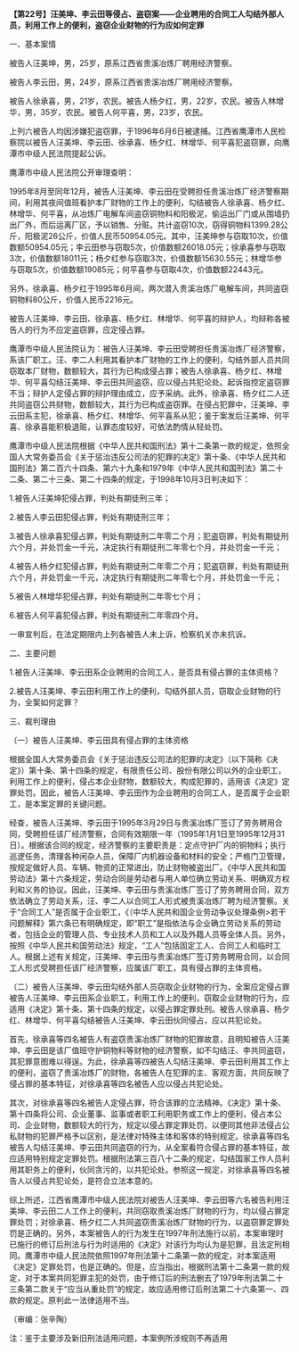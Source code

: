 **【第22号】汪美坤、李云田等侵占、盗窃案——企业聘用的合同工人勾结外部人员，利用工作上的便利，盗窃企业财物的行为应如何定罪**

一、基本案情

被告人汪美坤，男，25岁，原系江西省贵溪冶炼厂聘用经济警察。

被告人李云田，男，24岁，原系江西省贵溪冶炼厂聘用经济警察。

被告人徐承喜，男，21岁，农民。被告人杨夕红，男，22岁，农民。被告人林增华，男，35岁，农民。被告人何平喜，男，23岁，农民。

上列六被告人均因涉嫌犯盗窃罪，于1996年6月6日被逮捕。江西省鹰潭市人民检察院以被告人汪美坤、李云田、徐承喜、杨夕红、林增华、何平喜犯盗窃罪，向鹰潭市中级人民法院提起公诉。

鹰潭市中级人民法院公开审理查明：

1995年8月至同年12月，被告人汪美坤、李云田在受聘担任贵溪冶炼厂经济警察期间，利用其夜间值班看护本厂财物的工作上的便利，勾结被告人徐承喜、杨夕红、林增华、何平喜，从冶炼厂电解车间盗窃铜物料和阳极泥，偷运出厂门或从围墙扔出厂外，而后运离厂区，予以销售、分赃。共计盗窃10次，窃得铜物料1399.28公斤，阳极泥26公斤，价值人民币50954.05元。其中，汪美坤参与窃取10次，价值数额50954.05元；李云田参与窃取5次，价值数额26018.05元；徐承喜参与窃取3次，价值数额18011元；杨夕红参与窃取3次，价值数额15630.55元；林增华参与窃取5次，价值数额19085元；何平喜参与窃取4次，价值数额22443元。

另外，徐承喜、杨夕红于1995年6月间，两次潜入贵溪冶炼厂电解车间，共同盗窃铜物料80公斤，价值人民币2216元。

被告人汪美坤、李云田、徐承喜、杨夕红、林增华、何平喜的辩护人，均辩称各被告人的行为不应定盗窃罪，应定侵占罪。

鹰潭市中级人民法院认为：被告人汪美坤、李云田受聘担任贵溪冶炼厂经济警察，系该厂职工。汪、李二人利用其看护本厂财物的工作上的便利，勾结外部人员共同窃取本厂财物，数额较大，其行为已构成侵占罪；被告人徐承喜、杨夕红、林增华、何平喜勾结汪美坤、李云田共同盗窃，应以侵占共犯论处。起诉指控定盗窃罪不当；辩护人定侵占罪的辩护理由成立，应予采纳。此外，徐承喜、杨夕红二人还共同盗窃公共财物，数额较大，其行为已构成盗窃罪。在侵占犯罪中，汪美坤、李云田系主犯，徐承喜、杨夕红、林增华、何平喜系从犯；鉴于案发后汪美坤、何平喜、徐承喜能积极退赃，认罪态度较好，可依法酌情从轻处罚。

鹰潭市中级人民法院根据《中华人民共和国刑法》第十二条第一款的规定，依照全国人大常务委员会《关于惩治违反公司法的犯罪的决定》第十条、《中华人民共和国刑法》第二百六十四条、第六十九条和1979年《中华人民共和国刑法》第二十二条、第二十三条、第二十四条的规定，于1998年10月3日判决如下：

1.被告人汪美坤犯侵占罪，判处有期徒刑三年；

2.被告人李云田犯侵占罪，判处有期徒刑三年；

3.被告人徐承喜犯侵占罪，判处有期徒刑二年零二个月；犯盗窃罪，判处有期徒刑六个月，并处罚金一千元，决定执行有期徒刑二年零七个月，并处罚金一千元；

4.被告人杨夕红犯侵占罪，判处有期徒刑二年零二个月；犯盗窃罪，判处有期徒刑六个月，并处罚金一千元，决定执行有期徒刑二年零七个月，并处罚金一千元；

5.被告人林增华犯侵占罪，判处有期徒刑二年零七个月；

6.被告人何平喜犯侵占罪，判处有期徒刑二年零四个月。

一审宣判后，在法定期限内上列各被告人未上诉，检察机关亦未抗诉。

二、主要问题

1.被告人汪美坤、李云田系企业聘用的合同工人，是否具有侵占罪的主体资格？

2.被告人汪美坤、李云田利用工作上的便利，勾结外部人员，窃取企业财物的行为，全案如何定罪？

三、裁判理由

（一）被告人汪美坤、李云田具有侵占罪的主体资格

根据全国人大常务委员会《关于惩治违反公司法的犯罪的决定》（以下简称《决定》）第十条、第十四条的规定，有限责任公司、股份有限公司以外的企业职工，利用工作上的便利，侵占本企业财物，数额较大，构成犯罪的，适用该《决定》定罪处罚。因此，被告人汪美坤、李云田作为企业聘用的合同工人，是否属于企业职工，是本案定罪的关键问题。

经查，被告人汪美坤、李云田于1995年3月29日与贵溪冶炼厂签订了劳务聘用合同，受聘担任该厂经济警察，合同有效期限一年（1995年1月1日至1995年12月31日）。根据该合同的规定，经济警察的主要职责是：定点守护厂内的铜物料；执行巡逻任务，清理各种闲杂人员，保障厂内机器设备和材料的安全；严格门卫管理，按规定做好人员、车辆、物资的正常进出，防止财物被盗出厂。《中华人民共和国劳动法》第十六条规定，劳动合同是劳动者与用人单位确立劳动关系、明确双方权利和义务的协议。因此，汪美坤、李云田与贵溪冶炼厂签订了劳务聘用合同，双方依法确立了劳动关系，汪、李二人以合同工人形式被贵溪冶炼厂聘为经济警察。关于“合同工人”是否属于企业职工，《（中华人民共和国企业劳动争议处理条例>若干问题解释》第六条已有明确规定，即“职工”是指依法与企业确立劳动关系的劳动者，包括企业的管理人员、专业技术人员和工人以及外籍人员等全体人员。另外，按照《中华人民共和国劳动法》规定，“工人”包括固定工人、合同工人和临时工人。根据上述有关规定，汪美坤、李云田与贵溪冶炼厂签订劳务聘用合同，以合同工人形式受聘担任该厂经济警察，应属该厂职工，具有侵占罪的主体资格。

（二）被告人汪美坤、李云田勾结外部人员窃取企业财物的行为，全案应定侵占罪被告人汪美坤、李云田系企业职工，利用工作上的便利，窃取企业财物的行为，应适用《决定》第十条、第十四条的规定，以侵占罪定罪处刑。被告人徐承喜、杨夕红、林增华、何平喜勾结被告人汪美坤、李云田伙同侵占，应以共犯论处。

首先，徐承喜等四名被告人有盗窃贵溪冶炼厂财物的犯罪故意，且明知被告人汪美坤、李云田是该厂值班守护铜物料等财物的经济警察，如不勾结汪、李共同盗窃，其犯罪意图难以得逞。为此，徐承喜等四被告人勾结汪美坤、李云田利用其工作上的便利，盗窃了贵溪冶炼厂的财物，各被告人在犯罪的主、客观方面，共同反映了侵占罪的基本特征，对徐承喜等四名被告人应以侵占共犯论处。

其次，对徐承喜等四名被告人定侵占罪，符合该罪的立法精神。《决定》第十条、第十四条将公司、企业董事、监事或者职工利用职务或工作上的便利，侵占本公司、企业财物，数额较大的行为，规定以侵占罪定罪处罚，以便同其他非法侵占公私财物的犯罪严格予以区别，是法律对特殊主体和客体的特别规定。徐承喜等四名被告人勾结汪美坤、李云田共同盗窃的行为，从全案看符合侵占罪的基本特征，故应适用特别规定定罪处罚。根据刑法第三百八十二条的规定，勾结国家工作人员利用其职务上的便利，伙同贪污的，以共犯论处。参照这一规定，对徐承喜等四名被告人以侵占共犯论处，是符合立法本意的。

综上所述，江西省鹰潭市中级人民法院对被告人汪美坤、李云田等六名被告利用汪美坤、李云田二人工作上的便利，共同窃取贵溪冶炼厂财物的行为，均以侵占罪定罪处罚；对徐承喜、杨夕红二人共同盗窃贵溪冶炼厂财物的行为，以盗窃罪定罪处罚是正确的。另外，本案被告人的行为发生在1997年刑法施行以前，本案审理时已施行的修订后刑法与行为时适用的《决定》对该行为均认为是犯罪，且法定刑相同。鹰潭市中级人民法院依照1997年刑法第十二条第一款的规定，对本案适用《决定》定罪处罚，也是正确的。但是，应当指出，根据刑法第十二条第一款的规定，对于本案共同犯罪主犯的处罚，由于修订后的刑法删去了1979年刑法第二十三条第二款关于“应当从重处罚”的规定，故应适用修订后刑法第二十六条第一、四款的规定。原判此一法律适用不当。

（审编：张辛陶）

注：鉴于主要涉及新旧刑法适用问题，本案例所涉规则不再适用